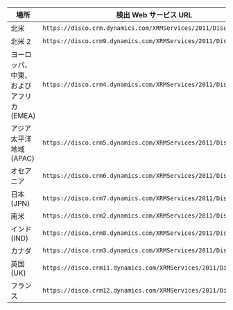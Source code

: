 |場所|検出 Web サービス URL|
|--------------|-------------------------------| 
|北米|`https://disco.crm.dynamics.com/XRMServices/2011/Discovery.svc`|
|北米 2|`https://disco.crm9.dynamics.com/XRMServices/2011/Discovery.svc`|
|ヨーロッパ、中東、およびアフリカ (EMEA)|`https://disco.crm4.dynamics.com/XRMServices/2011/Discovery.svc`|
|アジア太平洋地域 (APAC)|`https://disco.crm5.dynamics.com/XRMServices/2011/Discovery.svc`|
|オセアニア|`https://disco.crm6.dynamics.com/XRMServices/2011/Discovery.svc`|
|日本 (JPN)|`https://disco.crm7.dynamics.com/XRMServices/2011/Discovery.svc`|
|南米|`https://disco.crm2.dynamics.com/XRMServices/2011/Discovery.svc`|
|インド (IND)|`https://disco.crm8.dynamics.com/XRMServices/2011/Discovery.svc`|
|カナダ|`https://disco.crm3.dynamics.com/XRMServices/2011/Discovery.svc`|
|英国 (UK)|`https://disco.crm11.dynamics.com/XRMServices/2011/Discovery.svc`|
|フランス|`https://disco.crm12.dynamics.com/XRMServices/2011/Discovery.svc`|
